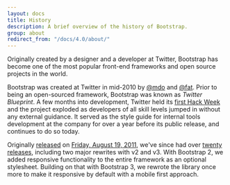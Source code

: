 ```yaml
---
layout: docs
title: History
description: A brief overview of the history of Bootstrap.
group: about
redirect_from: "/docs/4.0/about/"
---
```


Originally created by a designer and a developer at Twitter, Bootstrap has become one of the most popular front-end frameworks and open source projects in the world.

Bootstrap was created at Twitter in mid-2010 by [@mdo](https://twitter.com/mdo) and [@fat](https://twitter.com/fat). Prior to being an open-sourced framework, Bootstrap was known as _Twitter Blueprint_. A few months into development, Twitter held its [first Hack Week](https://blog.twitter.com/2010/hack-week) and the project exploded as developers of all skill levels jumped in without any external guidance. It served as the style guide for internal tools development at the company for over a year before its public release, and continues to do so today.

Originally [released](https://blog.twitter.com/2011/bootstrap-from-twitter) on [<time datetime="2011-08-19 11:25">Friday, August 19, 2011</time>](https://twitter.com/mdo/statuses/104620039650557952), we've since had over [twenty releases](https://github.com/twbs/bootstrap/releases), including two major rewrites with v2 and v3. With Bootstrap 2, we added responsive functionality to the entire framework as an optional stylesheet. Building on that with Bootstrap 3, we rewrote the library once more to make it responsive by default with a mobile first approach.
